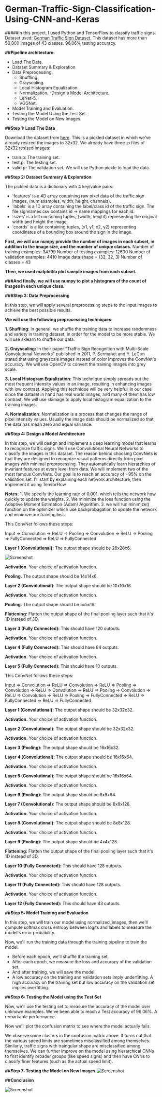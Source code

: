 # German-Traffic-Sign-Classification-Using-CNN-and-Keras

#####In this project, I used Python and TensorFlow to classify traffic signs.
Dataset used: [German Traffic Sign Dataset](https://benchmark.ini.rub.de/?section=gtsrb&subsection=dataset). This dataset has more than 50,000 images of 43 classes.
96.06% testing accuracy.

**##Pipeline architecture:**

- Load The Data.
- Dataset Summary & Exploration
- Data Preprocessing.
  - Shuffling.
  - Grayscaling.
  - Local Histogram Equalization.
  - Normalization.
-Design a Model Architecture.
  - LeNet-5.
  - VGGNet.
- Model Training and Evaluation.
- Testing the Model Using the Test Set.
- Testing the Model on New Images.

**##Step 1: Load The Data**

Download the dataset from [here](https://sid.erda.dk/public/archives/daaeac0d7ce1152aea9b61d9f1e19370/published-archive.html). This is a pickled dataset in which we've already resized the images to 32x32.
We already have three .p files of 32x32 resized images:
- train.p: The training set.
- test.p: The testing set.
- valid.p: The validation set.
We will use Python pickle to load the data.

**##Step 2: Dataset Summary & Exploration**

The pickled data is a dictionary with 4 key/value pairs:

- 'features' is a 4D array containing raw pixel data of the traffic sign images, (num examples, width, height, channels).
- 'labels' is a 1D array containing the label/class id of the traffic sign. The file signnames.csv contains id -> name mappings for each id.
- 'sizes' is a list containing tuples, (width, height) representing the original width and height the image.
- 'coords' is a list containing tuples, (x1, y1, x2, y2) representing coordinates of a bounding box around the sign in the image.

**First, we will use numpy provide the number of images in each subset, in addition to the image size, and the number of unique classes.** Number of training examples: 34799 Number of testing examples: 12630 Number of validation examples: 4410 Image data shape = (32, 32, 3) Number of classes = 43

**Then, we used matplotlib plot sample images from each subset.**

**###And finally, we will use numpy to plot a histogram of the count of images in each unique class.**

**###Step 3: Data Preprocessing**

In this step, we will apply several preprocessing steps to the input images to achieve the best possible results.

**We will use the following preprocessing techniques:**

**1. Shuffling:** In general, we shuffle the training data to increase randomness and variety in training dataset, in order for the model to be more stable. We will use sklearn to shuffle our data.

**2. Grayscaling:** In their paper "Traffic Sign Recognition with Multi-Scale Convolutional Networks" published in 2011, P. Sermanet and Y. LeCun stated that using grayscale images instead of color improves the ConvNet's accuracy. We will use OpenCV to convert the training images into grey scale.

**3. Local Histogram Equalization:** This technique simply spreads out the most frequent intensity values in an image, resulting in enhancing images with low contrast. Applying this technique will be very helpfull in our case since the dataset in hand has real world images, and many of them has low contrast. We will use skimage to apply local histogram equalization to the training images.

**4. Normalization:** Normalization is a process that changes the range of pixel intensity values. Usually the image data should be normalized so that the data has mean zero and equal variance.

**##Step 4: Design a Model Architecture**

In this step, we will design and implement a deep learning model that learns to recognize traffic signs. We'll use Convolutional Neural Networks to classify the images in this dataset. The reason behind choosing ConvNets is that they are designed to recognize visual patterns directly from pixel images with minimal preprocessing. They automatically learn hierarchies of invariant features at every level from data. We will implement two of the most famous ConvNets. Our goal is to reach an accuracy of +95% on the validation set. I'll start by explaining each network architecture, then implement it using TensorFlow

**Notes:** 1. We specify the learning rate of 0.001, which tells the network how quickly to update the weights. 2. We minimize the loss function using the Adaptive Moment Estimation (Adam) Algorithm. 3. we will run minimize() function on the optimizer which use backprobagation to update the network and minimize our training loss.

This ConvNet follows these steps:

Input => Convolution => ReLU => Pooling => Convolution => ReLU => Pooling => FullyConnected => ReLU => FullyConnected

**Layer 1 (Convolutional):** The output shape should be 28x28x6.

![Screenshot](architecture.png)

**Activation.** Your choice of activation function.

**Pooling.** The output shape should be 14x14x6.

**Layer 2 (Convolutional):** The output shape should be 10x10x16.

**Activation.** Your choice of activation function.

**Pooling.** The output shape should be 5x5x16.

**Flattening:** Flatten the output shape of the final pooling layer such that it's 1D instead of 3D.

**Layer 3 (Fully Connected):** This should have 120 outputs.

**Activation.** Your choice of activation function.

**Layer 4 (Fully Connected):** This should have 84 outputs.

**Activation.** Your choice of activation function.

**Layer 5 (Fully Connected):** This should have 10 outputs.

This ConvNet follows these steps:

Input => Convolution => ReLU => Convolution => ReLU => Pooling => Convolution => ReLU => Convolution => ReLU => Pooling => Convolution => ReLU => Convolution => ReLU => Pooling => FullyConnected => ReLU => FullyConnected => ReLU => FullyConnected

**Layer 1 (Convolutional):** The output shape should be 32x32x32.

**Activation.** Your choice of activation function.

**Layer 2 (Convolutional):** The output shape should be 32x32x32.

**Activation.** Your choice of activation function.

**Layer 3 (Pooling):** The output shape should be 16x16x32.

**Layer 4 (Convolutional):** The output shape should be 16x16x64.

**Activation.** Your choice of activation function.

**Layer 5 (Convolutional):** The output shape should be 16x16x64.

**Activation.** Your choice of activation function.

**Layer 6 (Pooling):** The output shape should be 8x8x64.

**Layer 7 (Convolutional):** The output shape should be 8x8x128.

**Activation.** Your choice of activation function.

**Layer 8 (Convolutional):** The output shape should be 8x8x128.

**Activation.** Your choice of activation function.

**Layer 9 (Pooling):** The output shape should be 4x4x128.

**Flattening:** Flatten the output shape of the final pooling layer such that it's 1D instead of 3D.

**Layer 10 (Fully Connected):** This should have 128 outputs.

**Activation.** Your choice of activation function.

**Layer 11 (Fully Connected):** This should have 128 outputs.

**Activation.** Your choice of activation function.

**Layer 12 (Fully Connected):** This should have 43 outputs.

**##Step 5: Model Training and Evaluation**

In this step, we will train our model using normalized_images, then we'll compute softmax cross entropy between logits and labels to measure the model's error probability.

Now, we'll run the training data through the training pipeline to train the model.

- Before each epoch, we'll shuffle the training set.
- After each epoch, we measure the loss and accuracy of the validation set.
- And after training, we will save the model.
- A low accuracy on the training and validation sets imply underfitting. A high accuracy on the training set but low accuracy on the validation set implies overfitting.

**##Step 6: Testing the Model using the Test Set**

Now, we'll use the testing set to measure the accuracy of the model over unknown examples. We've been able to reach a Test accuracy of 96.06%. A remarkable performance.

Now we'll plot the confusion matrix to see where the model actually fails.

We observe some clusters in the confusion matrix above. It turns out that the various speed limits are sometimes misclassified among themselves. Similarly, traffic signs with traingular shape are misclassified among themselves. We can further improve on the model using hierarchical CNNs to first identify broader groups (like speed signs) and then have CNNs to classify finer features (such as the actual speed limit).

**##Step 7: Testing the Model on New Images**
![Screenshot](output.png)

**##Conclusion**

![Screenshot](plots.png)
